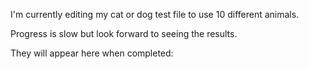 I'm currently editing my cat or dog test file to use 10 different animals.

Progress is slow but look forward to seeing the results.

They will appear here when completed:
